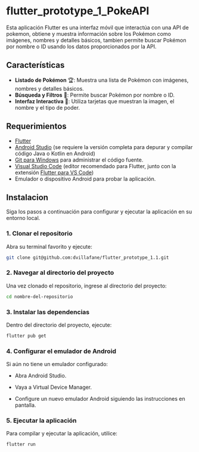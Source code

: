 # flutter_prototype_1_PokeAPI

Esta aplicación Flutter es una interfaz móvil que interactúa con una API de pokemon, obtiene y muestra información sobre los Pokémon como imágenes, nombres y detalles básicos, tambien permite buscar Pokémon por nombre o ID usando los datos proporcionados por la API.

## Características

  - **Listado de Pokémon** 🏆: Muestra una lista de Pokémon con imágenes, nombres y detalles básicos.
  - **Búsqueda y Filtros** 🎯: Permite buscar Pokémon por nombre o ID.
  - **Interfaz Interactiva** 🎨: Utiliza tarjetas que muestran la imagen, el nombre y el tipo de poder.


## Requerimientos

  - [Flutter](https://docs.flutter.dev/get-started/install)  
  - [Android Studio](https://developer.android.com/studio/install?hl=es-419#windows) (se requiere la versión completa para depurar y compilar código Java o Kotlin en Android)
  - [Git para Windows](https://gitforwindows.org/) para administrar el código fuente.
  - [Visual Studio Code](https://code.visualstudio.com/docs/setup/windows) (editor recomendado para Flutter, junto con la extensión [Flutter para VS Code](https://marketplace.visualstudio.com/items?itemName=Dart-Code.flutter))
  - Emulador o dispositivo Android para probar la aplicación.

## Instalacion

Siga los pasos a continuación para configurar y ejecutar la aplicación en su entorno local.

### 1. Clonar el repositorio
Abra su terminal favorito y ejecute:
```sh
git clone git@github.com:dvillafane/flutter_prototype_1.1.git
```
### 2. Navegar al directorio del proyecto
Una vez clonado el repositorio, ingrese al directorio del proyecto:
```sh
cd nombre-del-repositorio
```

### 3. Instalar las dependencias
Dentro del directorio del proyecto, ejecute:
```sh
flutter pub get
```

### 4. Configurar el emulador de Android
Si aún no tiene un emulador configurado:

  - Abra Android Studio.

  - Vaya a Virtual Device Manager.
  
  - Configure un nuevo emulador Android siguiendo las instrucciones en pantalla.

### 5. Ejecutar la aplicación
Para compilar y ejecutar la aplicación, utilice:
```sh
flutter run
```
